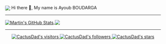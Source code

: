 
  <img align="center" src="https://cdn.discordapp.com/attachments/908853608425062400/973277645770985483/Screen_Shot_2022-05-09_at_6.20.12_PM.png" />
Hi there 👋, My name is Ayoub BOUDARGA

---

<a href="https://github.com/CactusDad/CactusDad">
  <img align="center" src="https://github-readme-stats.vercel.app/api?username=CactusDad&show_icons=true&line_height=27&count_private=true&title_color=444444&text_color=515252&icon_color=86b37a&bg_color=f5f7f7" alt="Martin's GitHub Stats" />
</a>
<a href="https://github.com/CactusDad/CactusDad">
  <img align="center" src="https://github-readme-stats.vercel.app/api/top-langs/?username=CactusDad&hide=html,tex&title_color=444444&text_color=515252&icon_color=86b37a&bg_color=f5f7f7&langs_count=3" />

 ---
<p align="center">
	<img alt="CactusDad's visitors" src="https://komarev.com/ghpvc/?username=CactusDad&color=green&style=flat&label=visitors" />
	<img alt="CactusDad's followers" src="https://img.shields.io/github/followers/CactusDad?color=green" />
	<img alt="CactusDad's stars" src="https://img.shields.io/github/stars/CactusDad?color=green" />
</p>
